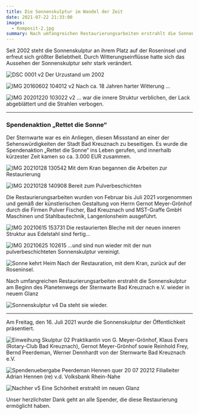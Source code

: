 ```yaml
---
title: Die Sonnenskulptur im Wandel der Zeit
date: 2021-07-22 21:33:00
images:
  - Komposit-2.jpg
summary: Nach umfangreichen Restaurierungsarbeiten erstrahlt die Sonnenskulptur am Beginn des Planetenwegs der Sternwarte Bad Kreuznach e.V. wieder in neuem Glanz.
---
```


Seit 2002 steht die Sonnenskulptur an ihrem Platz auf der Roseninsel und erfreut sich größter Beliebtheit. Durch Witterungseinflüsse hatte sich das Aussehen der Sonnenskulptur sehr stark verändert.

![DSC 0001 v2](DSC_0001-v2.JPG)
Der Urzustand um 2002

![IMG 20160602 104012 v2](IMG_20160602_104012-v2.jpg)
Nach ca. 18 Jahren harter Witterung ...

![IMG 20201220 103022 v2](IMG_20201220_103022-v2.jpg)
... war die innere Struktur verblichen, der Lack abgeblättert und die Strahlen verbogen.

---

### Spendenaktion „Rettet die Sonne“

Der Sternwarte war es ein Anliegen, diesen Missstand an einer der Sehenswürdigkeiten der Stadt Bad Kreuznach zu beseitigen. Es wurde die Spendenaktion „Rettet die Sonne“ ins Leben gerufen, und innerhalb kürzester Zeit kamen so ca. 3.000 EUR zusammen.

![IMG 20210128 130542](IMG_20210128_130542.jpg)
Mit dem Kran begannen die Arbeiten zur Restaurierung


![IMG 20210128 140908](IMG_20210128_140908.jpg)
Bereit zum Pulverbeschichten


Die Restaurierungsarbeiten wurden von Februar bis Juli 2021 vorgenommen und gemäß der künstlerischen Gestaltung von Herrn Gernot Meyer-Grönhof durch die Firmen Pulver Fischer, Bad Kreuznach und MST-Graffe GmbH Maschinen und Stahlbautechnik, Langenlonsheim ausgeführt.

![IMG 20210615 153731](IMG_20210615_153731.jpg)
Die restaurierten Bleche mit der neuen inneren Struktur aus Edelstahl sind fertig...


![IMG 20210625 102615](IMG_20210625_102615.jpg)
...und sind nun wieder mit der nun pulverbeschichteten Sonnenskulptur vereinigt.


![Sonne kehrt Heim](Sonne-kehrt-Heim.jpg)
Nach der Restauration, mit dem Kran, zurück auf der Roseninsel.


Nach umfangreichen Restaurierungsarbeiten erstrahlt die Sonnenskulptur am Beginn des Planetenwegs der Sternwarte Bad Kreuznach e.V. wieder in neuem Glanz

![Sonnenskulptur v4](Sonnenskulptur-v4.jpg)
Da steht sie wieder.

---

Am Freitag, den 16. Juli 2021 wurde die Sonnenskulptur der Öffentlichkeit präsentiert.

![Einweihung Skulptur 02](Einweihung-Skulptur-02.jpg)
Praktikantin von G. Meyer-Grönhof, Klaus Evers (Rotary-Club Bad Kreuznach), Gernot Meyer-Grönhof sowie Reinhold Frey, Bernd Peerdeman, Werner Dennhardt von der Sternwarte Bad Kreuznach e.V.

![Spendenuebergabe Peerdeman Hennen quer 20 07 20212](Spendenuebergabe-Peerdeman_Hennen_quer_20_07_20212.jpeg)
Filialleiter Adrian Hennen (re) v.d. Volksbank Rhein-Nahe

![Nachher v5](Nachher-v5.jpg)
Eine Schönheit erstrahlt im neuen Glanz

Unser herzlichster Dank geht an alle Spender, die diese Restaurierung ermöglicht haben.

